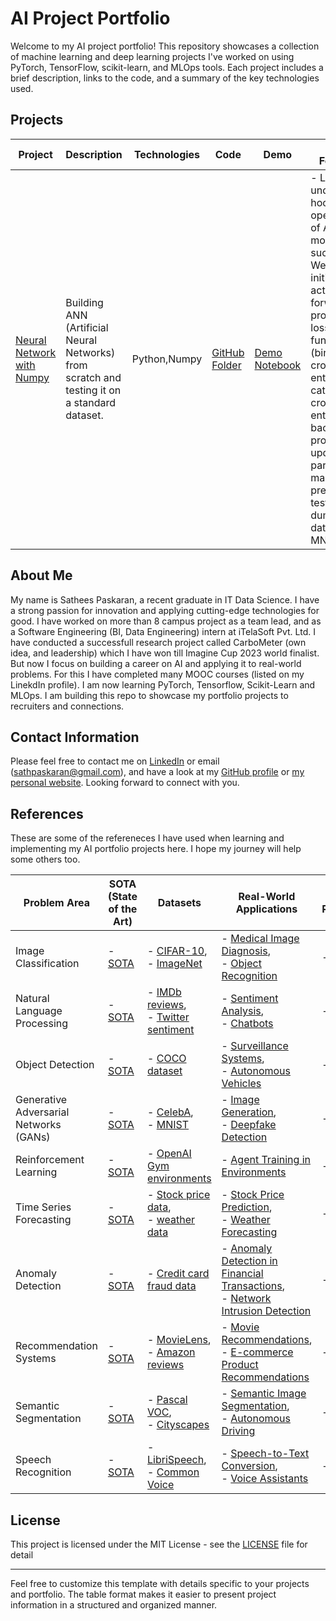 # AI Project Portfolio

Welcome to my AI project portfolio! This repository showcases a collection of machine learning and deep learning projects I've worked on using PyTorch, TensorFlow, scikit-learn, and MLOps tools. Each project includes a brief description, links to the code, and a summary of the key technologies used.

## Projects

| Project | Description | Technologies | Code | Demo | Key Features |
| ------- | ----------- | ------------ | ---- | ---- | ------------ |
| [Neural Network with Numpy](NUMPY/NN-WITH-NUMPY/NN_with_Numpy.ipynb) | Building ANN (Artificial Neural Networks) from scratch and testing it on a standard dataset. | Python,Numpy | [GitHub Folder](NUMPY/NN-WITH-NUMPY) | [Demo Notebook](NUMPY/NN-WITH-NUMPY/NN_with_Numpy.ipynb) | - Learned under the hood operations of ANN models such as Weight initialization, activations, forward propagation, loss functions (binary cross entropy, categorical cross entropy), backward propagation, updating parameters, making predictions, testing with dummy dataset and MNIST data. |

<!-- ## MLOps

In addition to individual projects, I have experience with MLOps (Machine Learning Operations) practices and tools:

- **Continuous Integration/Continuous Deployment (CI/CD)**: Describe your experience with CI/CD pipelines for ML projects.
- **Containerization**: Mention your use of Docker or other containerization technologies.
- **Model Versioning**: Explain how you manage model versions and deployments.
- **Monitoring and Logging**: Share your approach to monitoring and logging in production ML systems.
- **Automated Testing**: Discuss your strategies for testing ML models and pipelines.
- **Deployment**: Explain how you deploy models into production environments. -->

## About Me

My name is Sathees Paskaran, a recent graduate in IT Data Science. I have a strong passion for innovation and applying cutting-edge technologies for good. I have worked on more than 8 campus project as a team lead, and as a Software Engineering (BI, Data Engineering) intern at iTelaSoft Pvt. Ltd. I have conducted a successfull research project called CarboMeter (own idea, and leadership) which I have won till Imagine Cup 2023 world finalist. But now I focus on building a career on AI and applying it to real-world problems. For this I have completed many MOOC courses (listed on my LinekdIn profile). I am now learning PyTorch, Tensorflow, Scikit-Learn and MLOps. I am building this repo to showcase my portfolio projects to recruiters and connections.

## Contact Information

Please feel free to contact me on [LinkedIn](https://www.linkedin.com/in/sathees-paskaran/) or email (sathpaskaran@gmail.com), and have a look at my [GitHub profile](https://github.com/PaSathees) or [my personal website](https://pasathees.github.io/). Looking forward to connect with you.


## References

These are some of the refereneces I have used when learning and implementing my AI portfolio projects here. I hope my journey will help some others too.

| Problem Area           | SOTA (State of the Art)                                               | Datasets                                        | Real-World Applications                           | Learning Resources                                                       |
|------------------------|-----------------------------------------------------------------------|-------------------------------------------------|----------------------------------------------------|--------------------------------------------------------------------------|
| Image Classification   | - [SOTA](link_to_classification_sota)     | - [CIFAR-10](link_to_cifar10), <br> - [ImageNet](link_to_imagenet) | - [Medical Image Diagnosis](link_to_medical_image_app), <br> - [Object Recognition](link_to_object_recognition) | -  |
| Natural Language Processing | - [SOTA](link_to_nlp_sota) | - [IMDb reviews](link_to_imdb_dataset), <br> - [Twitter sentiment](link_to_twitter_sentiment) | - [Sentiment Analysis](link_to_sentiment_analysis_app), <br> - [Chatbots](link_to_chatbots) | -  |
| Object Detection  | - [SOTA](link_to_object_detection_sota)  | - [COCO dataset](link_to_coco_dataset) | - [Surveillance Systems](link_to_surveillance_app),<br> - [Autonomous Vehicles](link_to_autonomous_vehicles) | -  |
| Generative Adversarial Networks (GANs) | - [SOTA](link_to_gan_sota) | - [CelebA](link_to_celeba_dataset), <br> - [MNIST](link_to_mnist_dataset) | - [Image Generation](link_to_image_generation_app),<br> - [Deepfake Detection](link_to_deepfake_detection) | - |
| Reinforcement Learning | - [SOTA](link_to_rl_sota) | - [OpenAI Gym environments](link_to_openai_gym) | - [Agent Training in Environments](link_to_agent_training) | -  |
| Time Series Forecasting | - [SOTA](link_to_ts_forecasting_sota) | - [Stock price data](link_to_stock_data), <br> - [weather data](link_to_weather_data) | - [Stock Price Prediction](link_to_stock_prediction_app), <br> - [Weather Forecasting](link_to_weather_forecasting) | -  |
| Anomaly Detection      | - [SOTA](link_to_anomaly_detection_sota) | - [Credit card fraud data](link_to_fraud_data) | - [Anomaly Detection in Financial Transactions](link_to_fraud_detection), <br> - [Network Intrusion Detection](link_to_network_anomaly_detection) | -  |
| Recommendation Systems | - [SOTA](link_to_recommender_sota) | - [MovieLens](link_to_movielens), <br> - [Amazon reviews](link_to_amazon_reviews) | - [Movie Recommendations](link_to_movie_recommendations), <br> - [E-commerce Product Recommendations](link_to_ecommerce_recommendations) | -  |
| Semantic Segmentation  | - [SOTA](link_to_segmentation_sota)  | - [Pascal VOC](link_to_pascal_voc), <br> - [Cityscapes](link_to_cityscapes) | - [Semantic Image Segmentation](link_to_semantic_segmentation), <br> - [Autonomous Driving](link_to_autonomous_driving) | - 
| Speech Recognition     | - [SOTA](link_to_asr_sota) | - [LibriSpeech](link_to_librispeech), <br> - [Common Voice](link_to_common_voice) | - [Speech-to-Text Conversion](link_to_speech_to_text), <br> - [Voice Assistants](link_to_voice_assistants) | -  |


## License

This project is licensed under the MIT License - see the [LICENSE](LICENSE) file for detail

---

Feel free to customize this template with details specific to your projects and portfolio. The table format makes it easier to present project information in a structured and organized manner.
